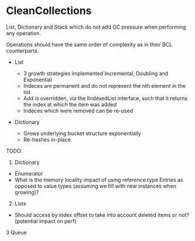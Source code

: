 CleanCollections
================

List, Dictionary and Stack which do not add GC pressure when performing any operation.

Operations should have the same order of complexity as in their BCL counterparts.

+ List
  - 3 growth strategies implemented Incremental, Doubling and Exponential
  - Indeces are permanent and do not represent the nth element in the list
  - Add is overridden, via the IIndexedList interface, such that it returns the index at which the item was added
  - Indeces which were removed can be re-used

+ Dictionary
  - Grows underlying bucket structure exponentially
  - Re-hashes in-place

TODO: 

1. Dictionary
  - Enumerator
  - What is the memory locality impact of using reference type Entries as opposed to value types (assuming we fill with new instances when growing)?

2. Lists
  - Should access by index offset to take into account deleted items or not? (potential impact on perf)

3 Queue